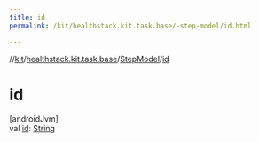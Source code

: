 ```yaml
---
title: id
permalink: /kit/healthstack.kit.task.base/-step-model/id.html

---
```

//[kit](/kit.html)/[healthstack.kit.task.base](../index.html)/[StepModel](index.html)/[id](id.html)



# id



[androidJvm]\
val [id](id.html): [String](https://kotlinlang.org/api/latest/jvm/stdlib/kotlin/-string/index.html)




